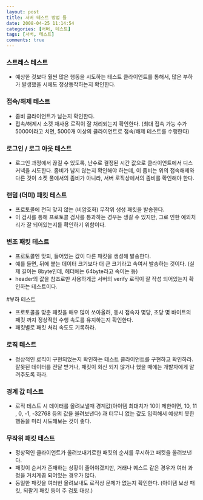 ```yaml
---
layout: post
title: 서버 테스트 방법 들
date: 2008-04-25 11:14:54
categories: [서버, 테스트]
tags: [서버, 테스트]
comments: true
---
```


### 스트레스 테스트
* 예상한 것보다 훨씬 많은 행동을 시도하는 테스트 클라이언트를 통해서, 많은 부하가 발생했을 시에도 정상동작하는지 확인한다.

### 접속/해제 테스트
* 좀비 클라이언트가 남는지 확인한다.
* 접속/해제시 소켓 재사용 로직이 잘 처리되는지 확인한다. (최대 접속 가능 수가 5000이라고 치면, 5000개 이상의 클라이언트로 접속/해제 테스트를 수행한다)

### 로그인 / 로그 아웃 테스트
* 로그인 과정에서 끊길 수 있도록, 난수로 결정된 시간 값으로 클라이언트에서 디스커넥을 시도한다. 좀비가 남지 않는지 확인해야 하는데, 이 좀비는 위의 접속해제와 다른 것이 소켓 풀에서의 좀비가 아니라, 서버 로직상에서의 좀비를 확인해야 한다.

### 랜덤 (더미) 패킷 테스트 
* 프로토콜에 전혀 맞지 않는 (비암호화) 무작위 생성 패킷을 발송한다.
* 이 검사를 통해 프로토콜 검사를 통과하는 경우는 생길 수 있지만, 그로 인한 예외처리가 잘 되어있는지를 확인하기 위함이다.

### 변조 패킷 테스트 
* 프로토콜엔 맞되, 들어있는 값이 다른 패킷을 생성해 발송한다.
* 예를 들면, 뒤에 붙는 데이터 크기보다 더 큰 크기라고 속여서 발송하는 것이다. (실제 길이는 8byte인데, 헤더에는 64byte라고 속이는 등)
* header의 값을 참조로만 사용하게끔 서버의 verify 로직이 잘 작성 되어있는지 확인하는 테스트이다.

#부하 테스트
* 프로토콜을 맞춘 패킷을 매우 많이 쏘아올려, 동시 접속자 몇당, 초당 몇 바이트의 패킷 까지 정상적인 수행 속도를 유지하는지 확인한다.
* 패킷별로 패킷 처리 속도도 기록하라.

### 로직 테스트
* 정상적인 로직이 구현되었는지 확인하는 테스트 클라이언트를 구현하고 확인하라. 잘못된 데이터를 전달 받거나, 패킷이 회신 되지 않거나 했을 때에는 개발자에게 알려주도록 하라.

### 경계 값 테스트
* 로직 테스트 시 데이터를 올려보낼때 경계값(아이템 최대치가 10이 제한이면, 10, 11 , 0, -1, -32768 등의 값을 올려보낸다) 과 터무니 없는 값도 입력해서 예상치 못한 행동을 미리 시도해보는 것이 좋다.

### 무작위 패킷 테스트
* 정상적인 클라이언트가 올려보내기로한 패킷의 순서를 무시하고 패킷을 올려보낸다.
* 패킷이 순서가 존재하는 상황이 줄어야겠지만, 거래나 퀘스트 같은 경우가 여러 과정을 거치게끔 되어있는 경우가 많다.
* 동일한 패킷을 여러번 올려보내도 로직상 문제가 없는지 확인한다. (아이템 보상 패킷, 되팔기 패킷 등이 주 검토 대상.)